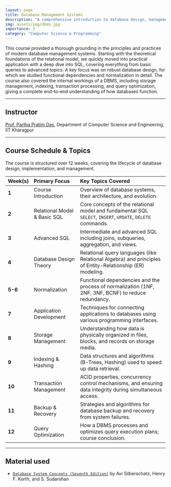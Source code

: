```yaml
---
layout: page
title: Database Management Systems
description: "A comprehensive introduction to database design, management, and application development using the relational model and SQL."
img: assets/img/dbms.jpg
importance: 3
category: "Computer Science & Programming"
---
```


This course provided a thorough grounding in the principles and practices of modern database management systems. Starting with the theoretical foundations of the relational model, we quickly moved into practical application with a deep dive into SQL, covering everything from basic queries to advanced topics. A key focus was on robust database design, for which we studied functional dependencies and normalization in detail. The course also covered the internal workings of a DBMS, including storage management, indexing, transaction processing, and query optimization, giving a complete end-to-end understanding of how databases function.

---

## Instructor

[Prof. Partha Pratim Das](https://cse.iitkgp.ac.in/~ppd/), Department of Computer Science and Engineering, IIT Kharagpur

---

## Course Schedule & Topics

The course is structured over 12 weeks, covering the lifecycle of database design, implementation, and management.

| Week(s) | Primary Focus                | Key Topics Covered                                                                                         |
| :------ | :--------------------------- | :--------------------------------------------------------------------------------------------------------- |
| **1**   | Course Introduction          | Overview of database systems, their architecture, and evolution.                                           |
| **2**   | Relational Model & Basic SQL | Core concepts of the relational model and fundamental SQL `SELECT`, `INSERT`, `UPDATE`, `DELETE` commands. |
| **3**   | Advanced SQL                 | Intermediate and advanced SQL including joins, subqueries, aggregation, and views.                         |
| **4**   | Database Design Theory       | Relational query languages (like Relational Algebra) and principles of Entity-Relationship (ER) modeling.  |
| **5-6** | Normalization                | Functional dependencies and the process of normalization (1NF, 2NF, 3NF, BCNF) to reduce redundancy.       |
| **7**   | Application Development      | Techniques for connecting applications to databases using various programming interfaces.                  |
| **8**   | Storage Management           | Understanding how data is physically organized in files, blocks, and records on storage media.             |
| **9**   | Indexing & Hashing           | Data structures and algorithms (B-Trees, Hashing) used to speed up data retrieval.                         |
| **10**  | Transaction Management       | ACID properties, concurrency control mechanisms, and ensuring data integrity during simultaneous access.   |
| **11**  | Backup & Recovery            | Strategies and algorithms for database backup and recovery from system failures.                           |
| **12**  | Query Optimization           | How a DBMS processes and optimizes query execution plans; course conclusion.                               |

---

## Material used

- [`Database System Concepts (Seventh Edition)`](https://db-book.com/) by Avi Silberschatz, Henry F. Korth, and S. Sudarshan
